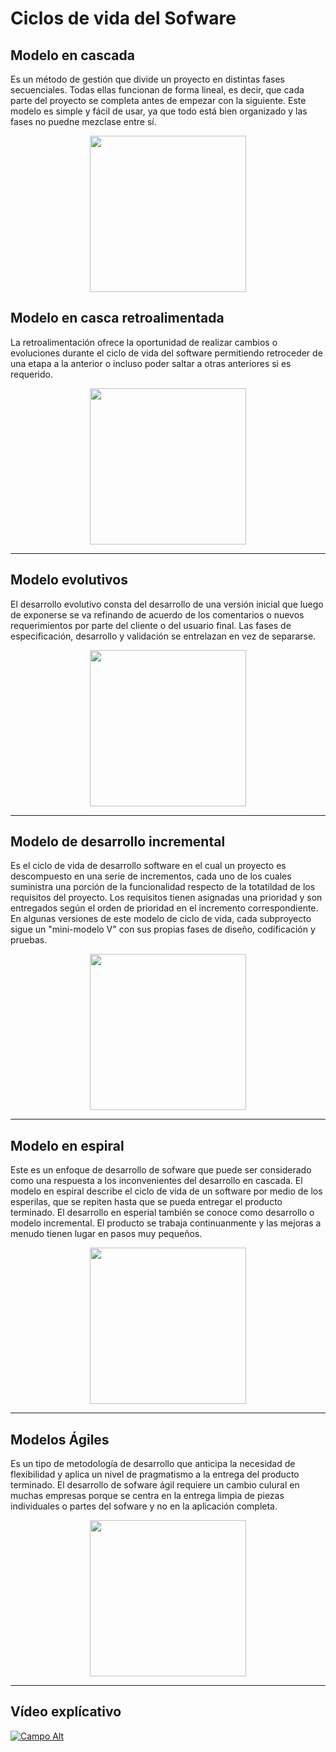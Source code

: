 # Ciclos de vida del Sofware
## Modelo en cascada
Es un método de gestión que divide un proyecto en distintas fases secuenciales. Todas ellas funcionan de forma lineal, es decir, que cada parte del proyecto se completa antes de empezar con la siguiente. Este modelo es simple y fácil de usar, ya que todo está bien organizado y las fases no puedne mezclase entre sí.
<p align="center">
  <img width="" height="250" src="https://user.oc-static.com/upload/2017/07/11/14997883020913_Captura%20de%20pantalla%202017-07-11%20a%20las%2017.51.18.png">
</p>

## Modelo en casca retroalimentada
La retroalimentación ofrece la oportunidad de realizar cambios o evoluciones durante el ciclo de vida del software permitiendo retroceder de una etapa a la anterior o incluso poder saltar a otras anteriores si es requerido.
<p align="center">
  <img width="" height="250" src="https://1.bp.blogspot.com/-hRI776PXWnQ/VVyLMIgkRFI/AAAAAAAACrw/jQx9edV4bzw/s1600/Ilustraci%25C3%25B3n%2B4%2BCiclo%2Bde%2Bvida%2Ben%2Bcascada%2Bmodificado.png">
</p>

---
## Modelo evolutivos
El desarrollo evolutivo consta del desarrollo de una versión inicial que luego de exponerse se va refinando de acuerdo de los comentarios o nuevos requerimientos por parte del cliente o del usuario final. Las fases de especificación, desarrollo y validación se entrelazan en vez de separarse.
<p align="center">
  <img width="" height="250" src="https://1.bp.blogspot.com/-hRI776PXWnQ/VVyLMIgkRFI/AAAAAAAACrw/jQx9edV4bzw/s1600/Ilustraci%25C3%25B3n%2B4%2BCiclo%2Bde%2Bvida%2Ben%2Bcascada%2Bmodificado.png">
</p>

---

## Modelo de desarrollo incremental
Es el ciclo de vida de desarrollo software en el cual un proyecto es descompuesto en una serie de incrementos, cada uno de los cuales suministra una porción de la funcionalidad respecto de la totatildad de los requisitos del proyecto. Los requisitos tienen asignadas una prioridad y son entregados según el orden de prioridad en el incremento correspondiente. En algunas versiones de este modelo de ciclo de vida, cada subproyecto sigue un "mini-modelo V" con sus propias fases de diseño, codificación y pruebas.


<p align="center">
  <img width="" height="250" src="https://4.bp.blogspot.com/-FZdM824ILRs/UE9bFzLOW6I/AAAAAAAAADU/OG_K7baAh94/s1600/ModeloIncremental_grafica.jpg">
</p>

---
## Modelo en espiral
Este es un enfoque de desarrollo de sofware que puede ser considerado como una respuesta a los inconvenientes del desarrollo en cascada. El modelo en espiral describe el ciclo de vida de un software por medio de los esperilas, que se repiten hasta que se pueda entregar el producto terminado. El desarrollo en esperial también se conoce como desarrollo o modelo incremental. El producto se trabaja continuanmente y las mejoras a menudo tienen lugar en pasos muy pequeños.

<p align="center">
  <img width="" height="250" src="https://upload.wikimedia.org/wikipedia/commons/thumb/3/39/ModeloEspiral.svg/359px-ModeloEspiral.svg.png">
</p>

---
## Modelos Ágiles
Es un tipo de metodología de desarrollo que anticipa la necesidad de flexibilidad y aplica un nivel de pragmatismo a la entrega del producto terminado. El desarrollo de sofware ágil requiere un cambio culural en muchas empresas porque se centra en la entrega limpia de piezas individuales o partes del sofware y no en la aplicación completa.


<p align="center">
  <img width="" height="250" src="https://cdnb.ganttpro.com/uploads/2021/11/que-es-metodologia-agil.png">
</p>

---

## Vídeo explícativo


[![Campo Alt](https://i.ytimg.com/an_webp/uxlOPJC3NzY/mqdefault_6s.webp?du=3000&sqp=CIiu7KsG&rs=AOn4CLDHso_8Zb59vW5doDIlQBDK4shqWw)](https://www.youtube.com/watch?v=QHOu7CEJR88)
